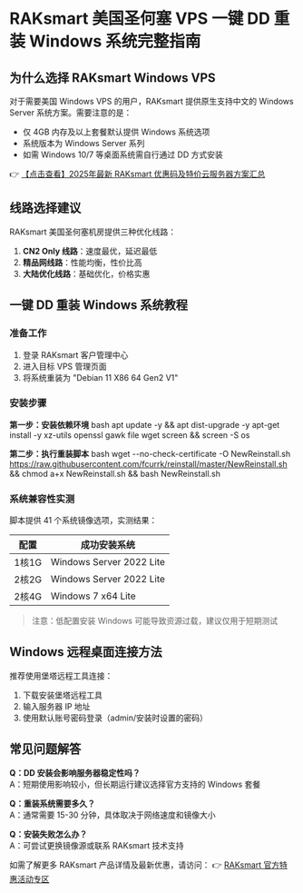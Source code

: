 # RAKsmart 美国圣何塞 VPS 一键 DD 重装 Windows 系统完整指南

## 为什么选择 RAKsmart Windows VPS

对于需要美国 Windows VPS 的用户，RAKsmart 提供原生支持中文的 Windows Server 系统方案。需要注意的是：

- 仅 4GB 内存及以上套餐默认提供 Windows 系统选项
- 系统版本为 Windows Server 系列
- 如需 Windows 10/7 等桌面系统需自行通过 DD 方式安装

👉 [【点击查看】2025年最新 RAKsmart 优惠码及特价云服务器方案汇总](https://bit.ly/raksmart)

## 线路选择建议

RAKsmart 美国圣何塞机房提供三种优化线路：

1. **CN2 Only 线路**：速度最优，延迟最低
2. **精品网线路**：性能均衡，性价比高  
3. **大陆优化线路**：基础优化，价格实惠

## 一键 DD 重装 Windows 系统教程

### 准备工作
1. 登录 RAKsmart 客户管理中心
2. 进入目标 VPS 管理页面
3. 将系统重装为 "Debian 11 X86 64 Gen2 V1"

### 安装步骤

**第一步：安装依赖环境**
bash
apt update -y && apt dist-upgrade -y
apt-get install -y xz-utils openssl gawk file wget screen && screen -S os

**第二步：执行重装脚本**
bash
wget --no-check-certificate -O NewReinstall.sh https://raw.githubusercontent.com/fcurrk/reinstall/master/NewReinstall.sh && chmod a+x NewReinstall.sh && bash NewReinstall.sh

### 系统兼容性实测
脚本提供 41 个系统镜像选项，实测结果：

| 配置        | 成功安装系统               |
|-------------|---------------------------|
| 1核1G       | Windows Server 2022 Lite  |
| 2核2G       | Windows Server 2022 Lite  |
| 2核4G       | Windows 7 x64 Lite        |

> 注意：低配置安装 Windows 可能导致资源过载，建议仅用于短期测试

## Windows 远程桌面连接方法

推荐使用堡塔远程工具连接：

1. 下载安装堡塔远程工具
2. 输入服务器 IP 地址
3. 使用默认账号密码登录（admin/安装时设置的密码）

## 常见问题解答

**Q：DD 安装会影响服务器稳定性吗？**  
A：短期使用影响较小，但长期运行建议选择官方支持的 Windows 套餐

**Q：重装系统需要多久？**  
A：通常需要 15-30 分钟，具体取决于网络速度和镜像大小

**Q：安装失败怎么办？**  
A：可尝试更换镜像源或联系 RAKsmart 技术支持

如需了解更多 RAKsmart 产品详情及最新优惠，请访问：
👉 [RAKsmart 官方特惠活动专区](https://bit.ly/raksmart)